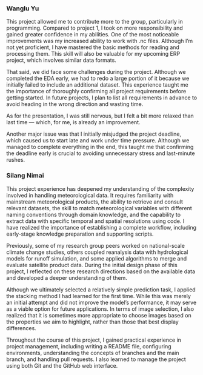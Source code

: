 ### Wanglu Yu
This project allowed me to contribute more to the group, particularly in programming. Compared to project 1, I took on more responsibility and gained greater confidence in my abilities. One of the most noticeable improvements was my increased ability to work with .nc files. Although I’m not yet proficient, I have mastered the basic methods for reading and processing them. This skill will also be valuable for my upcoming ERP project, which involves similar data formats.

That said, we did face some challenges during the project. Although we completed the EDA early, we had to redo a large portion of it because we initially failed to include an additional dataset. This experience taught me the importance of thoroughly confirming all project requirements before getting started. In future projects, I plan to list all requirements in advance to avoid heading in the wrong direction and wasting time.

As for the presentation, I was still nervous, but I felt a bit more relaxed than last time — which, for me, is already an improvement.

Another major issue was that I initially misjudged the project deadline, which caused us to start late and work under time pressure. Although we managed to complete everything in the end, this taught me that confirming the deadline early is crucial to avoiding unnecessary stress and last-minute rushes.

### Silang Nimai

This project experience has deepened my understanding of the complexity involved in handling meteorological data. It requires familiarity with mainstream meteorological products, the ability to retrieve and consult relevant datasets, the skill to match meteorological variables with different naming conventions through domain knowledge, and the capability to extract data with specific temporal and spatial resolutions using code. I have realized the importance of establishing a complete workflow, including early-stage knowledge preparation and supporting scripts.

Previously, some of my research group peers worked on national-scale climate change studies, others coupled reanalysis data with hydrological models for runoff simulation, and some applied algorithms to merge and evaluate satellite product data. During the initial design phase of this project, I reflected on these research directions based on the available data and developed a deeper understanding of them.

Although we ultimately selected a relatively simple prediction task, I applied the stacking method I had learned for the first time. While this was merely an initial attempt and did not improve the model’s performance, it may serve as a viable option for future applications. In terms of image selection, I also realized that it is sometimes more appropriate to choose images based on the properties we aim to highlight, rather than those that best display differences.

Throughout the course of this project, I gained practical experience in project management, including writing a README file, configuring environments, understanding the concepts of branches and the main branch, and handling pull requests. I also learned to manage the project using both Git and the GitHub web interface.
